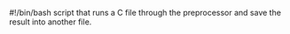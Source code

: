 #!/bin/bash
 script that runs a C file through the preprocessor and save the result into another file.
